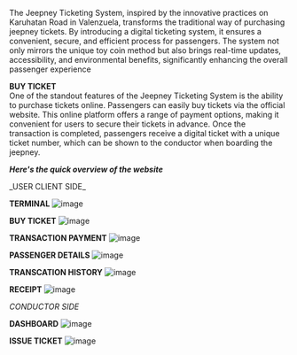 The Jeepney Ticketing System, inspired by the innovative practices on Karuhatan Road in Valenzuela, transforms the traditional way of purchasing jeepney tickets. By introducing a digital ticketing system, it ensures a convenient, secure, and efficient process for passengers. The system not only mirrors the unique toy coin method but also brings real-time updates, accessibility, and environmental benefits, significantly enhancing the overall passenger experience
<br>

**BUY TICKET** <br>
 One of the standout features of the Jeepney Ticketing System is the ability to purchase tickets online. Passengers can easily buy tickets via the official website. This online platform offers a range of payment options, making it convenient for users to secure their tickets in advance. Once the transaction is completed, passengers receive a digital ticket with a unique ticket number, which can be shown to the conductor when boarding the jeepney. 
 
**_Here's the quick overview of the website_**

<p class='font-size:100px;'>_USER CLIENT SIDE_</p>

**TERMINAL**
![image](https://github.com/user-attachments/assets/40e4397d-fbdd-4f4d-b000-09e6c01271bd)

**BUY TICKET**
![image](https://github.com/user-attachments/assets/e69aea7f-a1f2-4b7b-8a6f-58ae81163e89)

**TRANSACTION PAYMENT**
![image](https://github.com/user-attachments/assets/770d0b81-5268-4f55-90c1-562789245e13)

**PASSENGER DETAILS**
![image](https://github.com/user-attachments/assets/04a594dd-779e-421d-b628-4097419f9484)

**TRANSCATION HISTORY**
![image](https://github.com/user-attachments/assets/60bf392b-ed46-4d97-b733-d3d56fbea78a)

**RECEIPT**
![image](https://github.com/user-attachments/assets/f82f2f67-0043-44e3-b2b1-310b5efac745)

_CONDUCTOR SIDE_

**DASHBOARD**
![image](https://github.com/user-attachments/assets/926b2a8f-2b78-4731-99c9-d6461bd7d3f8)

**ISSUE TICKET**
![image](https://github.com/user-attachments/assets/bd1f091e-7f39-449d-9b5b-6a7d8e4e4bca)



